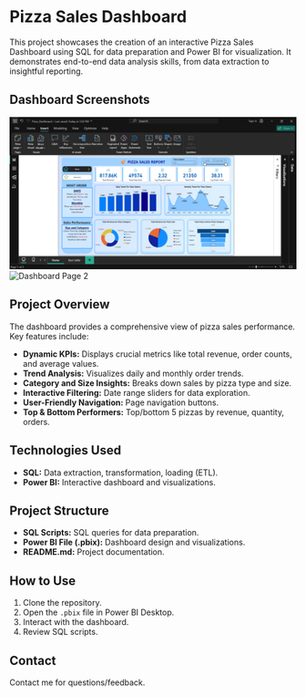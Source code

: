 # Pizza Sales Dashboard

This project showcases the creation of an interactive Pizza Sales Dashboard using SQL for data preparation and Power BI for visualization. It demonstrates end-to-end data analysis skills, from data extraction to insightful reporting.

## Dashboard Screenshots

![Dashboard Page 1](dashboard_P1.png)
![Dashboard Page 2](dashboard_P22.png)

## Project Overview

The dashboard provides a comprehensive view of pizza sales performance. Key features include:

* **Dynamic KPIs:** Displays crucial metrics like total revenue, order counts, and average values.
* **Trend Analysis:** Visualizes daily and monthly order trends.
* **Category and Size Insights:** Breaks down sales by pizza type and size.
* **Interactive Filtering:** Date range sliders for data exploration.
* **User-Friendly Navigation:** Page navigation buttons.
* **Top & Bottom Performers:** Top/bottom 5 pizzas by revenue, quantity, orders.

## Technologies Used

* **SQL:** Data extraction, transformation, loading (ETL).
* **Power BI:** Interactive dashboard and visualizations.

## Project Structure

* **SQL Scripts:** SQL queries for data preparation.
* **Power BI File (.pbix):** Dashboard design and visualizations.
* **README.md:** Project documentation.

## How to Use

1.  Clone the repository.
2.  Open the `.pbix` file in Power BI Desktop.
3.  Interact with the dashboard.
4.  Review SQL scripts.

## Contact

Contact me for questions/feedback.
